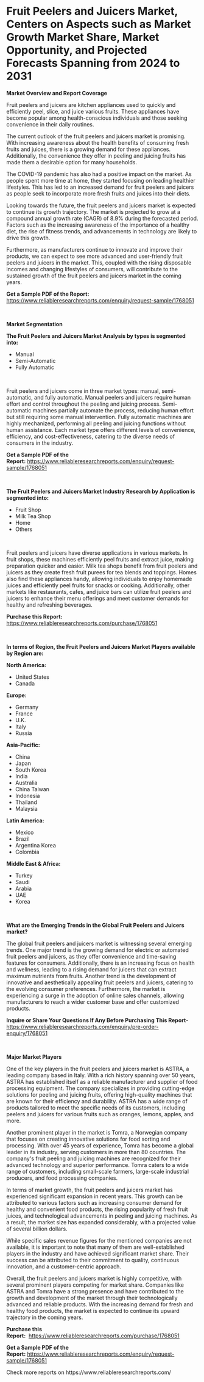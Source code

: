 <p><h1>Fruit Peelers and Juicers Market, Centers on Aspects such as Market Growth Market Share, Market Opportunity, and Projected Forecasts Spanning from 2024 to 2031</h1></p><p><strong>Market Overview and Report Coverage</strong></p>
<p><p>Fruit peelers and juicers are kitchen appliances used to quickly and efficiently peel, slice, and juice various fruits. These appliances have become popular among health-conscious individuals and those seeking convenience in their daily routines.</p><p>The current outlook of the fruit peelers and juicers market is promising. With increasing awareness about the health benefits of consuming fresh fruits and juices, there is a growing demand for these appliances. Additionally, the convenience they offer in peeling and juicing fruits has made them a desirable option for many households.</p><p>The COVID-19 pandemic has also had a positive impact on the market. As people spent more time at home, they started focusing on leading healthier lifestyles. This has led to an increased demand for fruit peelers and juicers as people seek to incorporate more fresh fruits and juices into their diets.</p><p>Looking towards the future, the fruit peelers and juicers market is expected to continue its growth trajectory. The market is projected to grow at a compound annual growth rate (CAGR) of 8.9% during the forecasted period. Factors such as the increasing awareness of the importance of a healthy diet, the rise of fitness trends, and advancements in technology are likely to drive this growth.</p><p>Furthermore, as manufacturers continue to innovate and improve their products, we can expect to see more advanced and user-friendly fruit peelers and juicers in the market. This, coupled with the rising disposable incomes and changing lifestyles of consumers, will contribute to the sustained growth of the fruit peelers and juicers market in the coming years.</p></p>
<p><strong>Get a Sample PDF of the Report:</strong> <a href="https://www.reliableresearchreports.com/enquiry/request-sample/1768051">https://www.reliableresearchreports.com/enquiry/request-sample/1768051</a></p>
<p>&nbsp;</p>
<p><strong>Market Segmentation</strong></p>
<p><strong>The Fruit Peelers and Juicers Market Analysis by types is segmented into:</strong></p>
<p><ul><li>Manual</li><li>Semi-Automatic</li><li>Fully Automatic</li></ul></p>
<p>&nbsp;</p>
<p><p>Fruit peelers and juicers come in three market types: manual, semi-automatic, and fully automatic. Manual peelers and juicers require human effort and control throughout the peeling and juicing process. Semi-automatic machines partially automate the process, reducing human effort but still requiring some manual intervention. Fully automatic machines are highly mechanized, performing all peeling and juicing functions without human assistance. Each market type offers different levels of convenience, efficiency, and cost-effectiveness, catering to the diverse needs of consumers in the industry.</p></p>
<p><strong>Get a Sample PDF of the Report:</strong>&nbsp;<a href="https://www.reliableresearchreports.com/enquiry/request-sample/1768051">https://www.reliableresearchreports.com/enquiry/request-sample/1768051</a></p>
<p>&nbsp;</p>
<p><strong>The Fruit Peelers and Juicers Market Industry Research by Application is segmented into:</strong></p>
<p><ul><li>Fruit Shop</li><li>Milk Tea Shop</li><li>Home</li><li>Others</li></ul></p>
<p>&nbsp;</p>
<p><p>Fruit peelers and juicers have diverse applications in various markets. In fruit shops, these machines efficiently peel fruits and extract juice, making preparation quicker and easier. Milk tea shops benefit from fruit peelers and juicers as they create fresh fruit purees for tea blends and toppings. Homes also find these appliances handy, allowing individuals to enjoy homemade juices and efficiently peel fruits for snacks or cooking. Additionally, other markets like restaurants, cafes, and juice bars can utilize fruit peelers and juicers to enhance their menu offerings and meet customer demands for healthy and refreshing beverages.</p></p>
<p><strong>Purchase this Report:</strong>&nbsp; <a href="https://www.reliableresearchreports.com/purchase/1768051">https://www.reliableresearchreports.com/purchase/1768051</a></p>
<p>&nbsp;</p>
<p><strong>In terms of Region, the Fruit Peelers and Juicers Market Players available by Region are:</strong></p>
<p>
    <p> <strong> North America: </strong>
        <ul>
            <li>United States</li>
            <li>Canada</li>
        </ul>
        </p> 
    <p> <strong> Europe: </strong>
        <ul>
            <li>Germany</li>
            <li>France</li>
            <li>U.K.</li>
            <li>Italy</li>
            <li>Russia</li>
        </ul>
        </p> 
    <p> <strong> Asia-Pacific: </strong>
        <ul>
            <li>China</li>
            <li>Japan</li>
            <li>South Korea</li>
            <li>India</li>
            <li>Australia</li>
            <li>China Taiwan</li>
            <li>Indonesia</li>
            <li>Thailand</li>
            <li>Malaysia</li>
        </ul>
        </p> 
    <p> <strong> Latin America: </strong>
        <ul>
            <li>Mexico</li>
            <li>Brazil</li>
            <li>Argentina Korea</li>
            <li>Colombia</li>
        </ul>
        </p> 
    <p> <strong> Middle East & Africa: </strong>
        <ul>
            <li>Turkey</li>
            <li>Saudi</li>
            <li>Arabia</li>
            <li>UAE</li>
            <li>Korea</li>
        </ul>
    </p>
    </p>
<p>&nbsp;</p>
<p><strong>What are the Emerging Trends in the Global Fruit Peelers and Juicers market?</strong></p>
<p><p>The global fruit peelers and juicers market is witnessing several emerging trends. One major trend is the growing demand for electric or automated fruit peelers and juicers, as they offer convenience and time-saving features for consumers. Additionally, there is an increasing focus on health and wellness, leading to a rising demand for juicers that can extract maximum nutrients from fruits. Another trend is the development of innovative and aesthetically appealing fruit peelers and juicers, catering to the evolving consumer preferences. Furthermore, the market is experiencing a surge in the adoption of online sales channels, allowing manufacturers to reach a wider customer base and offer customized products.</p></p>
<p><strong>Inquire or Share Your Questions If Any Before Purchasing This Report</strong>- <a href="https://www.reliableresearchreports.com/enquiry/pre-order-enquiry/1768051">https://www.reliableresearchreports.com/enquiry/pre-order-enquiry/1768051</a></p>
<p>&nbsp;</p>
<p><strong>Major Market Players</strong></p>
<p><p>One of the key players in the fruit peelers and juicers market is ASTRA, a leading company based in Italy. With a rich history spanning over 50 years, ASTRA has established itself as a reliable manufacturer and supplier of food processing equipment. The company specializes in providing cutting-edge solutions for peeling and juicing fruits, offering high-quality machines that are known for their efficiency and durability. ASTRA has a wide range of products tailored to meet the specific needs of its customers, including peelers and juicers for various fruits such as oranges, lemons, apples, and more.</p><p>Another prominent player in the market is Tomra, a Norwegian company that focuses on creating innovative solutions for food sorting and processing. With over 45 years of experience, Tomra has become a global leader in its industry, serving customers in more than 80 countries. The company's fruit peeling and juicing machines are recognized for their advanced technology and superior performance. Tomra caters to a wide range of customers, including small-scale farmers, large-scale industrial producers, and food processing companies.</p><p>In terms of market growth, the fruit peelers and juicers market has experienced significant expansion in recent years. This growth can be attributed to various factors such as increasing consumer demand for healthy and convenient food products, the rising popularity of fresh fruit juices, and technological advancements in peeling and juicing machines. As a result, the market size has expanded considerably, with a projected value of several billion dollars.</p><p>While specific sales revenue figures for the mentioned companies are not available, it is important to note that many of them are well-established players in the industry and have achieved significant market share. Their success can be attributed to their commitment to quality, continuous innovation, and a customer-centric approach.</p><p>Overall, the fruit peelers and juicers market is highly competitive, with several prominent players competing for market share. Companies like ASTRA and Tomra have a strong presence and have contributed to the growth and development of the market through their technologically advanced and reliable products. With the increasing demand for fresh and healthy food products, the market is expected to continue its upward trajectory in the coming years.</p></p>
<p><strong>Purchase this Report:</strong>&nbsp;&nbsp;<a href="https://www.reliableresearchreports.com/purchase/1768051">https://www.reliableresearchreports.com/purchase/1768051</a></p>
<p></p>
<p><strong>Get a Sample PDF of the Report:</strong>&nbsp;<a href="https://www.reliableresearchreports.com/enquiry/request-sample/1768051">https://www.reliableresearchreports.com/enquiry/request-sample/1768051</a></p>
<p>Check more reports on https://www.reliableresearchreports.com/</p>